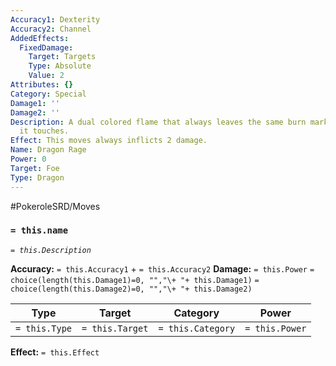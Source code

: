 ```yaml
---
Accuracy1: Dexterity
Accuracy2: Channel
AddedEffects:
  FixedDamage:
    Target: Targets
    Type: Absolute
    Value: 2
Attributes: {}
Category: Special
Damage1: ''
Damage2: ''
Description: A dual colored flame that always leaves the same burn marks on everything
  it touches.
Effect: This moves always inflicts 2 damage.
Name: Dragon Rage
Power: 0
Target: Foe
Type: Dragon
---
```


#PokeroleSRD/Moves

### `= this.name`
*`= this.Description`*

**Accuracy:** `= this.Accuracy1` + `= this.Accuracy2`
**Damage:** `= this.Power` `= choice(length(this.Damage1)=0, "","\+ "+ this.Damage1)` `= choice(length(this.Damage2)=0, "","\+ "+ this.Damage2)`

| Type          | Target          | Category          | Power          |
| ------------- | --------------- | ----------------  | -------------- |
| `= this.Type` | `= this.Target` | `= this.Category` | `= this.Power` | 

**Effect:** `= this.Effect`